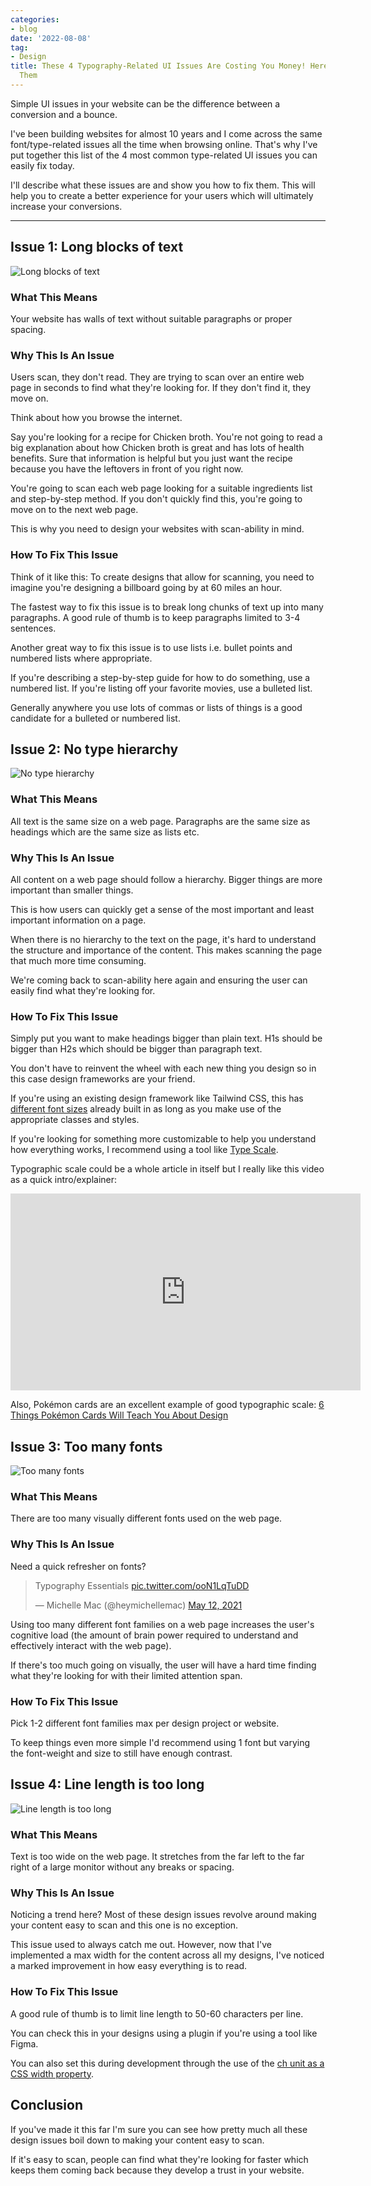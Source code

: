 ```yaml
---
categories:
- blog
date: '2022-08-08'
tag:
- Design
title: These 4 Typography-Related UI Issues Are Costing You Money! Here's How To Fix
  Them
---
```


Simple UI issues in your website can be the difference between a conversion and a bounce.

I've been building websites for almost 10 years and I come across the same font/type-related issues all the time when browsing online. That's why I've put together this list of the 4 most common type-related UI issues you can easily fix today. 

I'll describe what these issues are and show you how to fix them. This will help you to create a better experience for your users which will ultimately increase your conversions.

---

## Issue 1: Long blocks of text

![Long blocks of text](/assets/images/2022/MXA22013/short-paragraphs.png)

### What This Means

Your website has walls of text without suitable paragraphs or proper spacing. 

### Why This Is An Issue

Users scan, they don't read. They are trying to scan over an entire web page in seconds to find what they're looking for. If they don't find it, they move on.

Think about how you browse the internet. 

Say you're looking for a recipe for Chicken broth. You're not going to read a big explanation about how Chicken broth is great and has lots of health benefits. Sure that information is helpful but you just want the recipe because you have the leftovers in front of you right now.

You're going to scan each web page looking for a suitable ingredients list and step-by-step method. If you don't quickly find this, you're going to move on to the next web page.

This is why you need to design your websites with scan-ability in mind.

### How To Fix This Issue

Think of it like this: To create designs that allow for scanning, you need to imagine you're designing a billboard going by at 60 miles an hour.

The fastest way to fix this issue is to break long chunks of text up into many  paragraphs. A good rule of thumb is to keep paragraphs limited to 3-4 sentences. 

Another great way to fix this issue is to use lists i.e. bullet points and numbered lists where appropriate.

If you're describing a step-by-step guide for how to do something, use a numbered list. If you're listing off your favorite movies, use a bulleted list.

Generally anywhere you use lots of commas or lists of things is a good candidate for a bulleted or numbered list.

## Issue 2: No type hierarchy

![No type hierarchy](/assets/images/2022/MXA22013/text-hierarchy.png)

### What This Means
All text is the same size on a web page. Paragraphs are the same size as headings which are the same size as lists etc.

### Why This Is An Issue
All content on a web page should follow a hierarchy. Bigger things are more important than smaller things. 

This is how users can quickly get a sense of the most important and least important information on a page.

When there is no hierarchy to the text on the page, it's hard to understand the structure and importance of the content. This makes scanning the page that much more time consuming.

We're coming back to scan-ability here again and ensuring the user can easily find what they're looking for.

### How To Fix This Issue
Simply put you want to make headings bigger than plain text. H1s should be bigger than H2s which should be bigger than paragraph text.

You don't have to reinvent the wheel with each new thing you design so in this case design frameworks are your friend.

If you're using an existing design framework like Tailwind CSS, this has [different font sizes](https://tailwindcss.com/docs/font-size) already built in as long as you make use of the appropriate classes and styles. 

If you're looking for something more customizable to help you understand how everything works, I recommend using a tool like [Type Scale](https://type-scale.com/).

Typographic scale could be a whole article in itself but I really like this video as a quick intro/explainer:

<iframe width="560" height="315" src="https://www.youtube.com/embed/ot-5dQG2v5M" title="YouTube video player" frameborder="0" allow="accelerometer; autoplay; clipboard-write; encrypted-media; gyroscope; picture-in-picture" allowfullscreen></iframe>

Also, Pokémon cards are an excellent example of good typographic scale: [6 Things Pokémon Cards Will Teach You About Design](/pokemon-cards-teach-design)


## Issue 3: Too many fonts

![Too many fonts](/assets/images/2022/MXA22013/limit-fonts.png)

### What This Means
There are too many visually different fonts used on the web page. 

### Why This Is An Issue
Need a quick refresher on fonts?

<blockquote class="twitter-tweet"><p lang="en" dir="ltr">Typography Essentials <a href="https://t.co/ooN1LqTuDD">pic.twitter.com/ooN1LqTuDD</a></p>&mdash; Michelle Mac (@heymichellemac) <a href="https://twitter.com/heymichellemac/status/1392421929911472131?ref_src=twsrc%5Etfw">May 12, 2021</a></blockquote> <script async src="https://platform.twitter.com/widgets.js" charset="utf-8"></script>

Using too many different font families on a web page increases the user's cognitive load (the amount of brain power required to understand and effectively interact with the web page).

If there's too much going on visually, the user will have a hard time finding what they're looking for with their limited attention span. 

### How To Fix This Issue
Pick 1-2 different font families max per design project or website. 

To keep things even more simple I'd recommend using 1 font but varying the font-weight and size to still have enough contrast. 

## Issue 4: Line length is too long

![Line length is too long](/assets/images/2022/MXA22013/line-length.png)

### What This Means
Text is too wide on the web page. It stretches from the far left to the far right of a large monitor without any breaks or spacing.

### Why This Is An Issue
Noticing a trend here? Most of these design issues revolve around making your content easy to scan and this one is no exception.

This issue used to always catch me out. However, now that I've implemented a max width for the content across all my designs, I've noticed a marked improvement in how easy everything is to read.

### How To Fix This Issue
A good rule of thumb is to limit line length to 50-60 characters per line.

You can check this in your designs using a plugin if you're using a tool like Figma.

You can also set this during development through the use of the [ch unit as a CSS width property](https://developer.mozilla.org/en-US/docs/Learn/CSS/Building_blocks/Values_and_units).

## Conclusion

If you've made it this far I'm sure you can see how pretty much all these design issues boil down to making your content easy to scan.

If it's easy to scan, people can find what they're looking for faster which keeps them coming back because they develop a trust in your website.